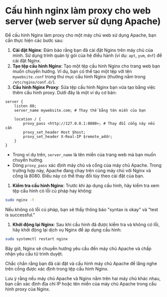 # Cấu hình nginx làm proxy cho web server (web server sử dụng Apache)

Để cấu hình Nginx làm proxy cho một máy chủ web sử dụng Apache, bạn cần thực hiện các bước sau:

1. **Cài đặt Nginx**: Đảm bảo rằng bạn đã cài đặt Nginx trên máy chủ của mình. Sử dụng trình quản lý gói của hệ điều hành (ví dụ: `apt`, `yum`, `dnf`) để cài đặt Nginx.
2. **Tạo tệp cấu hình Nginx**: Tạo một tệp cấu hình Nginx cho trang web bạn muốn chuyển hướng. Ví dụ, bạn có thể tạo một tệp với tên `mywebsite.conf` trong thư mục cấu hình Nginx (thường nằm trong `/etc/nginx/conf.d/`).
3. **Cấu hình Nginx Proxy**: Sửa tệp cấu hình Nginx bạn vừa tạo bằng việc thêm cấu hình proxy. Dưới đây là một ví dụ cơ bản:

```
server {
    listen 80;
    server_name mywebsite.com; # Thay thế bằng tên miền của bạn

    location / {
        proxy_pass <http://127.0.0.1:8080>; # Thay đổi cổng này nếu cần
        proxy_set_header Host $host;
        proxy_set_header X-Real-IP $remote_addr;
    }
}

```

- Trong ví dụ trên, `server_name` là tên miền của trang web mà bạn muốn chuyển hướng.
- Dòng `proxy_pass` xác định máy chủ và cổng của máy chủ Apache. Trong trường hợp này, Apache đang chạy trên cùng máy chủ với Nginx và cổng là 8080. Điều này có thể thay đổi tùy theo cài đặt của bạn.
1. **Kiểm tra cấu hình Nginx**: Trước khi áp dụng cấu hình, hãy kiểm tra xem tệp cấu hình có lỗi cú pháp hay không:

```bash
sudo nginx -t

```

Nếu không có lỗi cú pháp, bạn sẽ thấy thông báo "syntax is okay" và "test is successful."

1. **Khởi động lại Nginx**: Sau khi cấu hình đã được kiểm tra và không có lỗi, hãy khởi động lại dịch vụ Nginx để áp dụng cấu hình:

```bash
sudo systemctl restart nginx

```

Bây giờ, Nginx sẽ chuyển hướng yêu cầu đến máy chủ Apache và chấp nhận yêu cầu từ trình duyệt.

Chắc chắn rằng bạn đã cài đặt và cấu hình máy chủ Apache để lắng nghe trên cổng được xác định trong tệp cấu hình Nginx.

Lưu ý rằng nếu máy chủ Apache và Nginx nằm trên hai máy chủ khác nhau, bạn cần xác định địa chỉ IP hoặc tên miền của máy chủ Apache trong cấu hình proxy của Nginx.